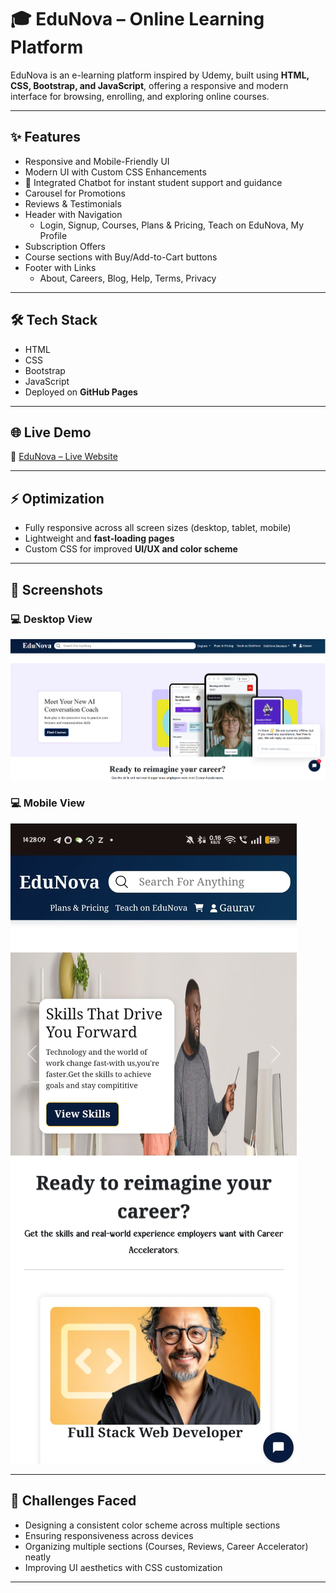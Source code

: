 # 🎓 EduNova – Online Learning Platform

EduNova is an e-learning platform inspired by Udemy, built using **HTML, CSS, Bootstrap, and JavaScript**, offering a responsive and modern interface for browsing, enrolling, and exploring online courses.

---

## ✨ Features

- Responsive and Mobile-Friendly UI
- Modern UI with Custom CSS Enhancements
- 🤖 Integrated Chatbot for instant student support and guidance
- Carousel for Promotions
- Reviews & Testimonials
- Header with Navigation
  - Login, Signup, Courses, Plans & Pricing, Teach on EduNova, My Profile
- Subscription Offers
- Course sections with Buy/Add-to-Cart buttons
- Footer with Links
  - About, Careers, Blog, Help, Terms, Privacy

---

## 🛠 Tech Stack

- HTML  
- CSS  
- Bootstrap  
- JavaScript
- Deployed on **GitHub Pages**

---


## 🌐 Live Demo

🔗 [EduNova – Live Website](https://gaurav152003.github.io/EduNovaa/)

---

## ⚡ Optimization

- Fully responsive across all screen sizes (desktop, tablet, mobile)   
- Lightweight and **fast-loading pages**  
- Custom CSS for improved **UI/UX and color scheme**  

---


## 📸 Screenshots

### 💻 Desktop View  
![image alt](https://github.com/gaurav152003/EduNovaa/blob/master/images/desktop%20view.png)
### 💻 Mobile View  
![image alt](https://github.com/gaurav152003/EduNovaa/blob/master/images/mobile%20view.jpg)

---

## 🧩 Challenges Faced  

- Designing a consistent color scheme across multiple sections  
- Ensuring responsiveness across devices  
- Organizing multiple sections (Courses, Reviews, Career Accelerator) neatly  
- Improving UI aesthetics with CSS customization  

---
